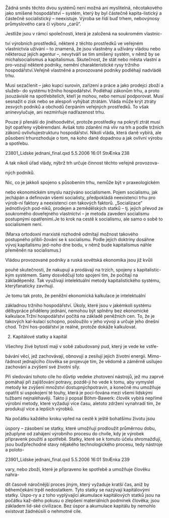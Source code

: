 
Žádná směs těchto dvou systémů není možná ani myslitelná, něcotakového jako smíšené hospodářství – systém, který by byl částečně kapita-listický a částečně socialistický – neexistuje. Výroba se řídí buď trhem, nebovýnosy průmyslového cara či výboru „carů“.

Jestliže jsou v rámci společnosti, která je založená na soukromém vlastnic-

tví výrobních prostředků, některé z těchto prostředků ve veřejném vlastnictvía užívání – to znamená, že jsou vlastněny a užívány vládou nebo některouz jejích agentur –, nevytváří se tím smíšený systém, v němž by se míchalsocialismus a kapitalismus. Skutečnost, že stát nebo města vlastní a pro-vozují některé podniky, nemění charakteristické rysy tržního hospodářství.Veřejně vlastněné a provozované podniky podléhají nadvládě trhu.

Musí sezačlenit – jako kupci surovin, zařízení a práce a jako prodejci zboží a služeb– do systému tržního hospodářství. Podléhají zákonům trhu, a proto jsouzávislé na spotřebitelích, kteří je mohou, nebo nemusí podporovat. Musí sesnažit o zisk nebo se alespoň vyhýbat ztrátám. Vláda může krýt ztráty zesvých podniků a obchodů čerpáním veřejných prostředků. To však aninevylučuje, ani nezmírňuje nadřazenost trhu.

Pouze ji přenáší do jinéhoodvětví, protože prostředky na pokrytí ztrát musí být opatřeny výběremdaní. Avšak toto zdanění má vliv na trh a podle tržních zákonů ovlivňujestrukturu hospodářství. Nikoli vláda, která daně vybírá, ale působení trhurozhoduje o tom, na koho daně dopadnou a jak ovlivní výrobu a spotřebu.

23801_Lidske jednani_final.qxd 5.5.2006 16:01 StrÆnka 238

A tak nikoli úřad vlády, nýbrž trh určuje činnost těchto veřejně provozova-

ných podniků.

Nic, co je jakkoli spojeno s působením trhu, nemůže být v praxeologickém

nebo ekonomickém smyslu nazýváno socialismem. Pojem socialismu, jak jechápán a definován všemi socialisty, předpokládá neexistenci trhu pro výrob-ní faktory a neexistenci cen takových faktorů. „Socializace“ jednotlivých pod-niků, prodejen a zemědělských statků – tj. jejich převod ze soukromého doveřejného vlastnictví – je metoda zavedení socialismu postupnými opatřeními.Je to krok na cestě k socialismu, ale samo o sobě to socialismem není.

(Marxa ortodoxní marxisté rozhodně odmítají možnost takového postupného přibli-žování se k socialismu. Podle jejich doktríny dosáhne vývoj kapitalismu jed-noho dne bodu, v němž bude kapitalismus náhle přeměněn na socialismus.)

Vládou provozované podniky a ruská sovětská ekonomika jsou již kvůli

pouhé skutečnosti, že nakupují a prodávají na trzích, spojeny s kapitalistic-kým systémem. Samy dosvědčují toto spojení tím, že počítají na základěpeněz. Tak využívají intelektuální metody kapitalistického systému, kterýfanaticky zavrhují.

Je tomu tak proto, že peněžní ekonomická kalkulace je intelektuální

základnou tržního hospodářství. Úkoly, které jsou v jakémkoli systému dělbypráce přiděleny jednání, nemohou být splněny bez ekonomické kalkulace.Tržní hospodářství počítá na základě peněžních cen. To, že je takových kal-kulací schopno, posloužilo v jeho vývoji a určuje jeho dnešní chod. Tržní hos-podářství je reálné, protože dokáže kalkulovat.

2. Kapitálové statky a kapitál

Všechny živé bytosti mají v sobě zabudovaný pud, který je vede ke vstře-

bávání věcí, jež zachovávají, obnovují a zesilují jejich životní energii. Mimo-řádnost jednajícího člověka se projevuje tím, že vědomě a záměrně usilujeo zachování a zvýšení své životní síly.

Při sledování tohoto cíle ho důvtip vedeke zhotovení nástrojů, jež mu zaprvé pomáhají při zajišťování potravy, pozdě-ji ho vede k tomu, aby vymyslel metody ke zvýšení množství dostupnýchpotravin, a konečně mu umožňuje opatřit si uspokojení té touhy, která je poci-ťována mezi všemi lidskými tužbami nejnaléhavěji. Takto ji popsal Böhm-Bawerk: člověk vybírá nepřímé výrobní metody, které vyžadují více času, aletoto zdržení vynahradí tím, že produkují více a lepších výrobků.

Na počátku každého kroku vpřed na cestě k ještě bohatšímu životu jsou

úspory – zásobení se statky, které umožňují prodloužit průměrnou dobu, ježuplyne od zahájení výrobního procesu do chvíle, kdy je výrobek připravenk použití a spotřebě. Statky, které se k tomuto účelu shromažďují, jsou buďpřechodné stavy nějakého technologického procesu, tedy nástroje a poloto-

23901_Lidske jednani_final.qxd 5.5.2006 16:01 StrÆnka 239

vary, nebo zboží, které je připraveno ke spotřebě a umožňuje člověku nahra-

dit časově náročnější proces jiným, který vyžaduje kratší čas, aniž by běhemčekání trpěl nedostatkem. Tyto statky se nazývají kapitálovými statky. Úspo-ry a z toho vyplývající akumulace kapitálových statků jsou na počátku kaž-dého pokusu o zlepšení materiálních podmínek člověka; jsou základem lid-ské civilizace. Bez úspor a akumulace kapitálu by nemohlo existovat žádnéúsilí o nehmotné cíle.
